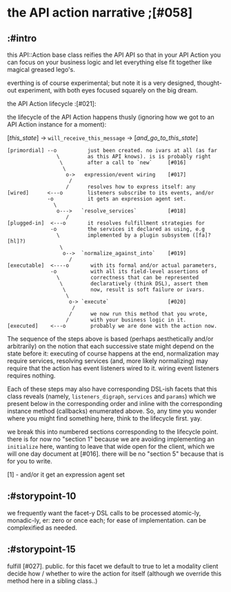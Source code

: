 # the API action narrative ;[#058]


## :#intro

this API::Action base class reifies the API API so that in your API
Action you can focus on your business logic and let everything else fit
together like magical greased lego's.

everthing is of course experimental; but note it is a very designed,
thought-out experiment, with both eyes focused squarely on the big dream.

the API Action lifecycle :[#021]:

the lifecycle of the API Action happens thusly (ignoring how we got
to an API Action instance for a moment):


[_this_state_] -> `will_receive_this_message` -> [_and_go_to_this_state_]

    [primordial] --o          just been created. no ivars at all (as far
                    \         as this API knows). is is probably right
                     \        after a call to `new`     [#016]
                      \
                       o->   expression/event wiring    [#017]
                        /
                       /      resolves how to express itself: any
    [wired]      <---o        listeners subscribe to its events, and/or
                 -o           it gets an expression agent set.
                   \
                    o--->   `resolve_services`          [#018]
                       /
    [plugged-in]  <---o       it resolves fulfillment strategies for
                  -o          the services it declared as using, e.g
                    \         implemented by a plugin subsystem ([fa]? [hl]?)
                     \
                      o-->  `normalize_against_into`    [#019]
                        /
    [executable]  <----o       with its formal and/or actual parameters,
                  -o           with all its field-level assertions of
                    \          correctness that can be represented
                     \         declaratively (think DSL), assert them
                      \        now, result is soft failure or ivars.
                       \
                        o-> `execute`                   [#020]
                         /
                        /      we now run this method that you wrote,
                       /       with your business logic in it.
    [executed]    <---o        probably we are done with the action now.

The sequence of the steps above is based (perhaps aesthetically and/or
arbitrarily) on the notion that each successive state might depend on the
state before it: executing of course happens at the end, normalization
may require services, resolving services (and, more likely normalizing)
may require that the action has event listeners wired to it. wiring event
listeners requires nothing.

Each of these steps may also have corresponding DSL-ish facets that this
class reveals (namely, `listeners_digraph`, `services` and `params`) which we present
below in the corresponding order and inline with the corresponding
instance method (callbacks) enumerated above. So, any time you wonder
where you might find something here, think to the lifecycle first. yay.

we break this into numbered sections corresponding to the lifecycle
point. there is for now no "section 1" because we are avoiding
implementing an `initialize` here, wanting to leave that wide open for
the client, which we will one day document at [#016].
there will be no "section 5" because that is for you to write.

[1] - and/or it get an expression agent set



## :#storypoint-10

we frequently want the facet-y DSL calls to be processed atomic-ly,
monadic-ly, er: zero or once each; for ease of implementation. can be
complexified as needed.



## :#storypoint-15

fulfill [#027]. public. for this facet we default to true to let a modality
client decide how / whether to wire the action for itself (although we
override this method here in a sibling class..)
